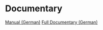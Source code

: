 Documentary
===========

[Manual (German)](https://www.writelatex.com/read/zdjsjydnzrpb)
[Full Documentary (German)](https://www.writelatex.com/read/wdvkwgjfbpwn)
